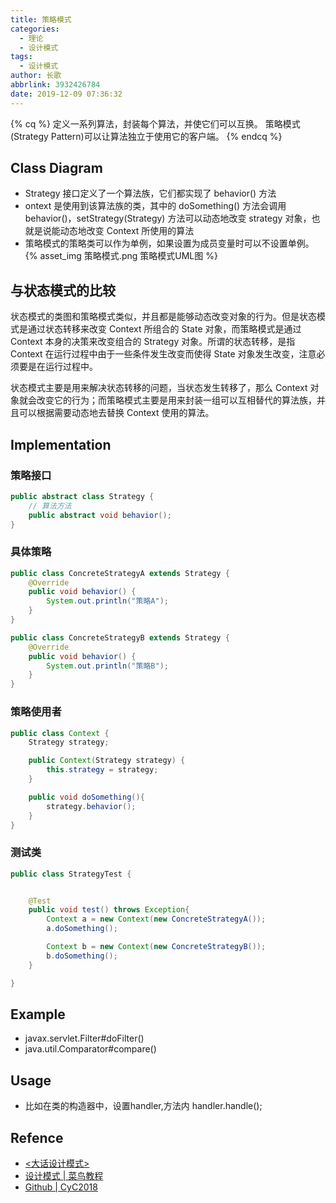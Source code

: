 ```yaml
---
title: 策略模式
categories:
  - 理论
  - 设计模式
tags:
  - 设计模式
author: 长歌
abbrlink: 3932426784
date: 2019-12-09 07:36:32
---
```


{% cq %}
定义一系列算法，封装每个算法，并使它们可以互换。
策略模式(Strategy Pattern)可以让算法独立于使用它的客户端。
{% endcq %}
<!-- More -->

## Class Diagram
- Strategy 接口定义了一个算法族，它们都实现了 behavior() 方法
- ontext 是使用到该算法族的类，其中的 doSomething() 方法会调用 behavior()，setStrategy(Strategy) 方法可以动态地改变 strategy 对象，也就是说能动态地改变 Context 所使用的算法  
- 策略模式的策略类可以作为单例，如果设置为成员变量时可以不设置单例。 
{% asset_img 策略模式.png 策略模式UML图 %}

## 与状态模式的比较
状态模式的类图和策略模式类似，并且都是能够动态改变对象的行为。但是状态模式是通过状态转移来改变 Context 所组合的 State 对象，而策略模式是通过 Context 本身的决策来改变组合的 Strategy 对象。所谓的状态转移，是指 Context 在运行过程中由于一些条件发生改变而使得 State 对象发生改变，注意必须要是在运行过程中。   

状态模式主要是用来解决状态转移的问题，当状态发生转移了，那么 Context 对象就会改变它的行为；而策略模式主要是用来封装一组可以互相替代的算法族，并且可以根据需要动态地去替换 Context 使用的算法。

## Implementation

### 策略接口
```java
public abstract class Strategy {
    // 算法方法
    public abstract void behavior();
}
```

### 具体策略
```java
public class ConcreteStrategyA extends Strategy {
    @Override
    public void behavior() {
        System.out.println("策略A");
    }
}

public class ConcreteStrategyB extends Strategy {
    @Override
    public void behavior() {
        System.out.println("策略B");
    }
}
```

### 策略使用者
```java
public class Context {
    Strategy strategy;

    public Context(Strategy strategy) {
        this.strategy = strategy;
    }

    public void doSomething(){
        strategy.behavior();
    }
}
```

### 测试类
```java
public class StrategyTest {


    @Test
    public void test() throws Exception{
        Context a = new Context(new ConcreteStrategyA());
        a.doSomething();

        Context b = new Context(new ConcreteStrategyB());
        b.doSomething();
    }

}
```

## Example
- javax.servlet.Filter#doFilter()
- java.util.Comparator#compare()

## Usage
- 比如在类的构造器中，设置handler,方法内 handler.handle();


## Refence
- [<大话设计模式>](https://book.douban.com/subject/2334288/)
- [设计模式 | 菜鸟教程](https://www.runoob.com/design-pattern/design-pattern-tutorial.html)
- [Github | CyC2018](https://github.com/CyC2018/CS-Notes/blob/master/notes/%E8%AE%BE%E8%AE%A1%E6%A8%A1%E5%BC%8F%20-%20%E7%9B%AE%E5%BD%95.md)